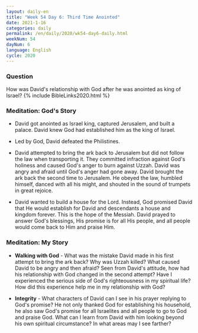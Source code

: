 ```yaml
---
layout: daily-en
title: "Week 54 Day 6: Third Time Anointed"
date: 2021-1-16 
categories: daily
permalink: /en/daily/2020/wk54-day6-daily.html
weekNum: 54
dayNum: 6
language: English
cycle: 2020
---
```

### Question     
How was David's relationship with God after he was anointed as king of Israel?
{% include BibleLinks2020.html %} 

### Meditation: God's Story   
+ David got anointed as Israel king, captured Jerusalem, and built a palace. David knew God had established him as the king of Israel. 

+ Led by God, David defeated the Philistines. 

+ David attempted to bring the ark back to Jerusalem but did not follow the law when transporting it. They committed infraction against God's holiness and caused God's anger to burn against Uzzah. David was angry and afraid until God's anger had gone away. David brought the ark back the second time to Jerusalem. He obeyed the law, humbled himself, danced with all his might, and shouted in the sound of trumpets in great rejoice. 

+ David wanted to build a house for the Lord. Instead, God promised David that He would establish for David and descendants a house and kingdom forever. This is the hope of the Messiah. David prayed to answer God's blessings, His promise is for all His people, and all people would come back to Him and praise Him. 

### Meditation: My Story   
+ **Walking with God** - What was the mistake David made in his first attempt to bring the ark back? Why was Uzzah killed? What caused David to be angry and then afraid? Seen from David's attitude, how had his relationship with God changed in the second attempt? Have I experienced the serious side of God's righteousness in my spiritual life? How did this experience help me in my relationship with God? 

+ **Integrity** - What characters of David can I see in his prayer replying to God's promise? He not only thanked God for establishing his household, he also saw God's promise for all Israelites and all people to go to God and praise God. What can I learn from David with him looking beyond his own spiritual circumstance? In what areas may I see farther? 
